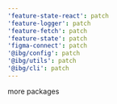 ```yaml
---
'feature-state-react': patch
'feature-logger': patch
'feature-fetch': patch
'feature-state': patch
'figma-connect': patch
'@ibg/config': patch
'@ibg/utils': patch
'@ibg/cli': patch
---
```


more packages
